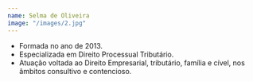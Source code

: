 ```yaml
---
name: Selma de Oliveira
image: "/images/2.jpg"
---
```


* Formada no ano de 2013.
* Especializada em Direito Processual Tributário. 
* Atuação voltada ao Direito Empresarial, tributário, família e cível, nos âmbitos consultivo e contencioso.
